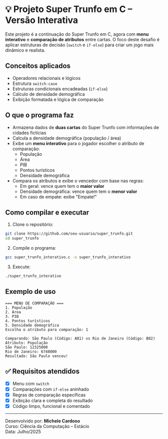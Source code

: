 
# 💡 Projeto Super Trunfo em C – Versão Interativa

Este projeto é a continuação do Super Trunfo em C, agora com **menu interativo** e **comparação de atributos** entre cartas. O foco deste desafio é aplicar estruturas de decisão (`switch` e `if-else`) para criar um jogo mais dinâmico e realista.

##  Conceitos aplicados

- Operadores relacionais e lógicos
- Estrutura `switch-case`
- Estruturas condicionais encadeadas (`if-else`)
- Cálculo de densidade demográfica
- Exibição formatada e lógica de comparação

##  O que o programa faz

- Armazena dados de **duas cartas** do Super Trunfo com informações de cidades fictícias
- Calcula a densidade demográfica (população / área)
- Exibe um **menu interativo** para o jogador escolher o atributo de comparação:
  - População
  - Área
  - PIB
  - Pontos turísticos
  - Densidade demográfica
- Compara os atributos e exibe o vencedor com base nas regras:
  - Em geral: vence quem tem o **maior valor**
  - Densidade demográfica: vence quem tem o **menor valor**
  - Em caso de empate: exibe "Empate!"

##  Como compilar e executar

1. Clone o repositório:
```bash
git clone https://github.com/seu-usuario/super_trunfo.git
cd super_trunfo
```

2. Compile o programa:
```bash
gcc super_trunfo_interativo.c -o super_trunfo_interativo
```

3. Execute:
```bash
./super_trunfo_interativo
```

##  Exemplo de uso

```
=== MENU DE COMPARAÇÃO ===
1. População
2. Área
3. PIB
4. Pontos turísticos
5. Densidade demográfica
Escolha o atributo para comparação: 1

Comparando: São Paulo (Código: A01) vs Rio de Janeiro (Código: B02)
Atributo: População
São Paulo: 12325000
Rio de Janeiro: 6748000
Resultado: São Paulo venceu!
```

## ✅ Requisitos atendidos

- [x] Menu com `switch`
- [x] Comparações com `if-else` aninhado
- [x] Regras de comparação específicas
- [x] Exibição clara e completa do resultado
- [x] Código limpo, funcional e comentado

---

Desenvolvido por: **Michele Cardoso**  
Curso: Ciência da Computação – Estácio  
Data: Julho/2025
